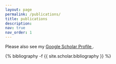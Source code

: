 ```yaml
---
layout: page
permalink: /publications/
title: publications
description:
nav: true
nav_order: 1
---
```

<!-- _pages/publications.md -->
<div class="publications">

Please also see my <a href="https://scholar.google.com/citations?user=UAYOrX0AAAAJ&hl=nl"> Google Scholar Profile </a>.

{% bibliography -f {{ site.scholar.bibliography }} %}

</div>

